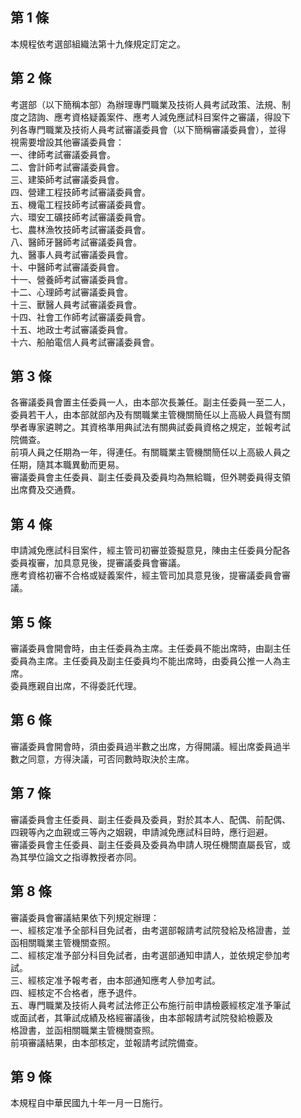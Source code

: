 第 1 條
-------
本規程依考選部組織法第十九條規定訂定之。

第 2 條
-------
考選部（以下簡稱本部）為辦理專門職業及技術人員考試政策、法規、制  
度之諮詢、應考資格疑義案件、應考人減免應試科目案件之審議，得設下  
列各專門職業及技術人員考試審議委員會（以下簡稱審議委員會），並得  
視需要增設其他審議委員會：  
一、律師考試審議委員會。  
二、會計師考試審議委員會。  
三、建築師考試審議委員會。  
四、營建工程技師考試審議委員會。  
五、機電工程技師考試審議委員會。  
六、環安工礦技師考試審議委員會。  
七、農林漁牧技師考試審議委員會。  
八、醫師牙醫師考試審議委員會。  
九、醫事人員考試審議委員會。  
十、中醫師考試審議委員會。  
十一、營養師考試審議委員會。  
十二、心理師考試審議委員會。  
十三、獸醫人員考試審議委員會。  
十四、社會工作師考試審議委員會。  
十五、地政士考試審議委員會。  
十六、船舶電信人員考試審議委員會。

第 3 條
-------
各審議委員會置主任委員一人，由本部次長兼任。副主任委員一至二人，  
委員若干人，由本部就部內及有關職業主管機關簡任以上高級人員暨有關  
學者專家遴聘之。其資格準用典試法有關典試委員資格之規定，並報考試  
院備查。  
前項人員之任期為一年，得連任。有關職業主管機關簡任以上高級人員之  
任期，隨其本職異動而更易。  
審議委員會主任委員、副主任委員及委員均為無給職，但外聘委員得支領  
出席費及交通費。

第 4 條
-------
申請減免應試科目案件，經主管司初審並簽擬意見，陳由主任委員分配各  
委員複審，加具意見後，提審議委員會審議。  
應考資格初審不合格或疑義案件，經主管司加具意見後，提審議委員會審  
議。

第 5 條
-------
審議委員會開會時，由主任委員為主席。主任委員不能出席時，由副主任  
委員為主席。主任委員及副主任委員均不能出席時，由委員公推一人為主  
席。  
委員應親自出席，不得委託代理。

第 6 條
-------
審議委員會開會時，須由委員過半數之出席，方得開議。經出席委員過半  
數之同意，方得決議，可否同數時取決於主席。

第 7 條
-------
審議委員會主任委員、副主任委員及委員，對於其本人、配偶、前配偶、  
四親等內之血親或三等內之姻親，申請減免應試科目時，應行迴避。  
審議委員會主任委員、副主任委員及委員為申請人現任機關直屬長官，或  
為其學位論文之指導教授者亦同。

第 8 條
-------
審議委員會審議結果依下列規定辦理：  
一、經核定准予全部科目免試者，由考選部報請考試院發給及格證書，並  
    函相關職業主管機關查照。  
二、經核定准予部分科目免試者，由考選部通知申請人，並依規定參加考  
    試。  
三、經核定准予報考者，由本部通知應考人參加考試。  
四、經核定不合格者，應予退件。  
五、專門職業及技術人員考試法修正公布施行前申請檢覈經核定准予筆試  
    或面試者，其筆試成績及格經審議後，由本部報請考試院發給檢覈及  
    格證書，並函相關職業主管機關查照。  
前項審議結果，由本部核定，並報請考試院備查。

第 9 條
-------
本規程自中華民國九十年一月一日施行。

